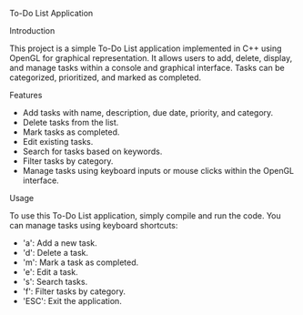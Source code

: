 To-Do List Application

Introduction

This project is a simple To-Do List application implemented in C++ using OpenGL for graphical representation. It allows users to add, delete, display, and manage tasks within a console and graphical interface. Tasks can be categorized, prioritized, and marked as completed.

Features

- Add tasks with name, description, due date, priority, and category.
- Delete tasks from the list.
- Mark tasks as completed.
- Edit existing tasks.
- Search for tasks based on keywords.
- Filter tasks by category.
- Manage tasks using keyboard inputs or mouse clicks within the OpenGL interface.

Usage

To use this To-Do List application, simply compile and run the code. You can manage tasks using keyboard shortcuts:
- 'a': Add a new task.
- 'd': Delete a task.
- 'm': Mark a task as completed.
- 'e': Edit a task.
- 's': Search tasks.
- 'f': Filter tasks by category.
- 'ESC': Exit the application.
